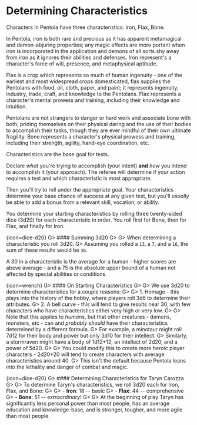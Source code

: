 # Determining Characteristics

Characters in Pentola have three characteristics: Iron, Flax, Bone.

In Pentola, iron is both rare and precious as it has apparent metamagical and demon-abjuring properties; any magic effects are more portant when iron is incorporated in the application and demons of all sorts shy away from iron as it ignores their abilities and defenses.
Iron represent's a character's force of will, presence, and metaphysical aptitude.

Flax is a crop which represents so much of human ingenuity - one of the earliest and most widespread crops domesticated, flax supplies the Pentolans with food, oil, cloth, paper, and paint; it represents ingenuity, industry, trade, craft, and knowledge to the Pentolans.
Flax represents a character's mental prowess and training, including their knowledge and intuition.

Pentolans are not strangers to danger or hard work and associate bone with both, priding themselves on their physical daring and the use of their bodies to accomplish their tasks, though they are ever mindful of their own ultimate fragility.
Bone represents a character's physical prowess and training, including their strength, agility, hand-eye coordination, etc.

Characteristics are the base goal for tests.

Declare _what_ you're trying to accomplish (your intent) **and** _how_ you intend to accomplish it (your approach).
The referee will determine if your action requires a test and which characteristic is most appropriate.

Then you'll try to roll under the appropriate goal.
Your characteristics determine your base chance of success at any given test, but you'll _usually_ be able to add a bonus from a relevant skill, vocation, or ability.

You determine your starting characteristics by rolling three twenty-sided dice (3d20) for each characteristic in order.
You roll first for Bone, then for Flax, and finally for Iron.

{icon=dice-d20}
G> #### Summing 3d20
G>
G> When determining a characteristic you roll 3d20.
G> Assuming you rolled a `13`, a `7`, and a `16`, the sum of these results would be `36`.

A 30 in a characteristic is the average for a human - higher scores are above average - and a 75 is the absolute upper bound of a human not affected by special abilities or conditions.

{icon=wrench}
G> #### On Starting Characteristics
G>
G> We use 3d20 to determine characteristics for a couple reasons:
G>
G> 1. Homage - this plays into the history of the hobby, where players roll 3d6 to determine their attributes.
G> 2. A bell curve - this will tend to give results near 30, with few characters who have characteristics either very high or very low.
G>
G> Note that this applies to _humans_, but that other creatures - demons, monsters, etc - can and _probably should_ have their characteristics determined by a different formula.
G> For example, a minotaur might roll 7d12 for their body and power but only 3d10 for their intellect.
G> Similarly, a stormraven might have a body of 1d12+12, an intellect of 2d20, and a power of 5d20.
G>
G> You could modify this to create more heroic player characters - 2d20+20 will tend to create characters with average characteristics around 40.
G> This isn't the default because Pentola leans into the lethality and danger of combat and magic.

{icon=dice-d20}
G> #### Determining Characteristics for Taryn Carozza
G>
G> To determine Taryn's characteristics, we roll 3d20 each for Iron, Flax, and Bone:
G>
G> - **Iron**: 18 -- basic
G> - **Flax**: 44 -- comprehensive
G> - **Bone**: 51 -- _extraordinary_!
G>
G> At the beginning of play Taryn has significantly less personal power than most people, has an average education and knowledge-base, and is stronger, tougher, and more agile than most people.
